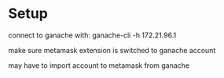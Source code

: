 # Setup

connect to ganache with: ganache-cli -h 172.21.96.1

make sure metamask extension is switched to ganache account

may have to import account to metamask from ganache